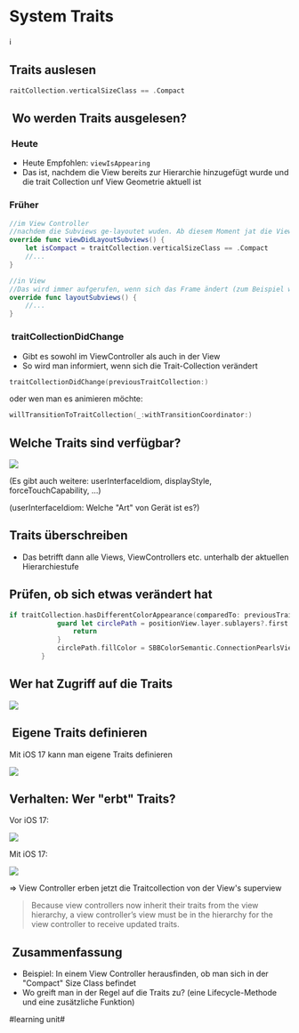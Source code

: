 # System Traits
ℹ️

## Traits auslesen

```swift
raitCollection.verticalSizeClass == .Compact
```


##  Wo werden Traits ausgelesen?

###  Heute

- Heute Empfohlen: `viewIsAppearing`
- Das ist, nachdem die View bereits zur Hierarchie hinzugefügt wurde und die trait Collection unf View Geometrie aktuell ist

### Früher

```swift
//im View Controller
//nachdem die Subviews ge-layoutet wuden. Ab diesem Moment jat die View aktualisierte "bounds"
override func viewDidLayoutSubviews() {
	let isCompact = traitCollection.verticalSizeClass == .Compact
	//...
}
```

```swift
//in View
//Das wird immer aufgerufen, wenn sich das Frame ändert (zum Beispiel wechsel von Portrait in Landscape)
override func layoutSubviews() {
	//...
}
```

###  traitCollectionDidChange
- Gibt es sowohl im ViewController als auch in der View
- So wird man informiert, wenn sich die Trait-Collection verändert

```swift
traitCollectionDidChange(previousTraitCollection:)
```

oder wen man es animieren möchte:

```swift
willTransitionToTraitCollection(_:withTransitionCoordinator:)
```



## Welche Traits sind verfügbar?

![][image-1]

(Es gibt auch weitere: userInterfaceIdiom, displayStyle, forceTouchCapability, ...)

(userInterfaceIdiom: Welche "Art" von Gerät ist es?)

## Traits überschreiben
- Das betrifft dann alle Views, ViewControllers etc. unterhalb der aktuellen Hierarchiestufe

## Prüfen, ob sich etwas verändert hat

```swift
if traitCollection.hasDifferentColorAppearance(comparedTo: previousTraitCollection) {
            guard let circlePath = positionView.layer.sublayers?.first as? CAShapeLayer else {
                return
            }
            circlePath.fillColor = SBBColorSemantic.ConnectionPearlsView.positionTint.cgColor
        }
```

## Wer hat Zugriff auf die Traits

![][image-2]

##  Eigene Traits definieren

Mit iOS 17 kann man eigene Traits definieren

![][image-3]


## Verhalten: Wer "erbt" Traits?

Vor iOS 17:

![][image-4]

Mit iOS 17:

![][image-5]

=\> View Controller erben jetzt die Traitcollection von der View's superview

> Because view controllers now inherit their traits from the view hierarchy, a view controller’s view must be in the hierarchy for the view controller to receive updated traits.


##  Zusammenfassung
- Beispiel: In einem View Controller herausfinden, ob man sich in der "Compact" Size Class befindet
- Wo greift man in der Regel auf die Traits zu? (eine Lifecycle-Methode und eine zusätzliche Funktion)

[image-1]:	assets/Bildschirmfoto%202023-10-02%20um%2010.40.28.png
[image-2]:	assets/Bildschirmfoto%202023-10-02%20um%2010.43.03.png
[image-3]:	assets/Bildschirmfoto%202023-10-02%20um%2010.40.49.png
[image-4]:	assets/Bildschirmfoto%202023-10-02%20um%2010.44.54.png
[image-5]:	assets/Bildschirmfoto%202023-10-02%20um%2010.45.36.png

#learning unit#